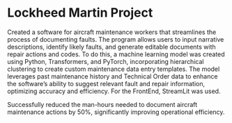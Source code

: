 # Lockheed Martin Project 
Created a software for aircraft maintenance workers that streamlines the process of documenting faults. The program allows users to input narrative descriptions, identify likely faults, and generate editable documents with repair actions and codes. To do this, a machine learning model was created using Python, Transformers, and PyTorch, incorporating hierarchical clustering to create custom maintenance data entry templates. The model leverages past maintenance history and Technical Order data to enhance the software’s ability to suggest relevant fault and repair information, optimizing accuracy and efficiency. For the FrontEnd, StreamLit was used. 

Successfully reduced the man-hours needed to document aircraft maintenance actions by 50%, significantly improving operational efficiency.
